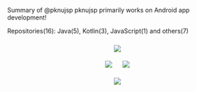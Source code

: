 Summary of @pknujsp
pknujsp primarily works on Android app development!

Repositories(16): Java(5), Kotlin(3), JavaScript(1) and others(7)

<div style="margin: 24px;">
<div align="center" style="margin-bottom: 20px;">
  <img src="https://github-readme-streak-stats.herokuapp.com?user=pknujsp&theme=transparent&hide_border=true&border_radius=5.0&date_format=%5BY.%5Dn.j&fire=EB1571"/>
</div>
 
<div align="center" style="margin-bottom: 20px;">
  <img style="margin-right: 10px;" src="https://github-profile-summary-cards.vercel.app/api/cards/productive-time?username=pknujsp&theme=github&utcOffset=9"/>
   <img style="margin-left: 10px;" src="https://github-profile-summary-cards.vercel.app/api/cards/stats?username=pknujsp&theme=github"/>
</div>
<div align="center">
    <img src="https://github-readme-stats.vercel.app/api/top-langs/?username=pknujsp&langs_count=6&layout=compact"/>
</div>
</div>
